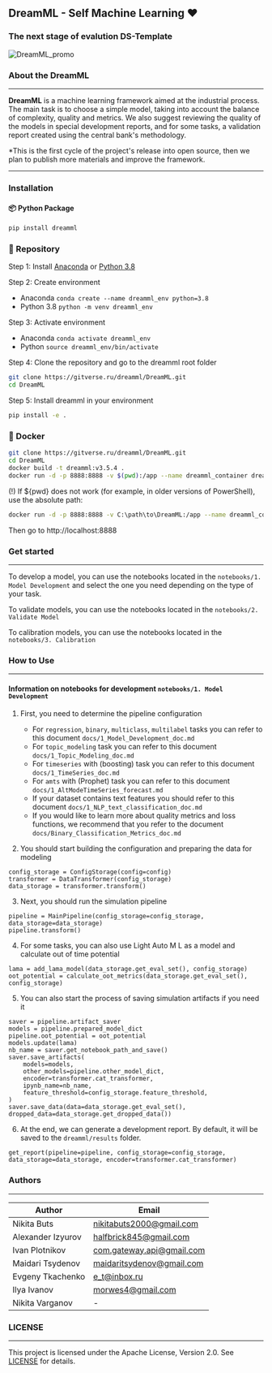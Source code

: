## DreamML - Self Machine Learning ❤️

### The next stage of evalution DS-Template

![DreamML_promo](./docs/art/DreamML-promo.png)

### About the DreamML

---
__DreamML__ is a machine learning framework aimed at the industrial process. 
The main task is to choose a simple model, taking into account the balance of complexity, quality and metrics. 
We also suggest reviewing the quality of the models in special development reports, and for some tasks, a validation report created using the central bank's methodology.

*This is the first cycle of the project's release into open source, then we plan to publish more materials and improve the framework.

---
### Installation

#### 📦 Python Package
```bash
pip install dreamml
```

### 📂 Repository
Step 1: Install [Anaconda](https://docs.anaconda.com/anaconda/install/) or [Python 3.8](https://www.python.org/downloads/release/python-380/)

Step 2: Create environment
* Anaconda ```conda create --name dreamml_env python=3.8```
* Python 3.8 ```python -m venv dreamml_env```

Step 3: Activate environment
* Anaconda ```conda activate dreamml_env```
* Python ```source dreamml_env/bin/activate```

Step 4: Clone the repository and go to the dreamml root folder
```bash
git clone https://gitverse.ru/dreamml/DreamML.git
cd DreamML
```
Step 5: Install dreamml in your environment
```bash
pip install -e .
```

### 🐳 Docker
```bash
git clone https://gitverse.ru/dreamml/DreamML.git
cd DreamML
docker build -t dreamml:v3.5.4 .
docker run -d -p 8888:8888 -v $(pwd):/app --name dreamml_container dreamml:v3.5.4
```
(!) If ${pwd} does not work (for example, in older versions of PowerShell), use the absolute path:
```bash
docker run -d -p 8888:8888 -v C:\path\to\DreamML:/app --name dreamml_container dreamml:v3.5.4
```
Then go to http://localhost:8888

### Get started

---
To develop a model, you can use the notebooks located in the `notebooks/1. Model Development`
and select the one you need depending on the type of your task.

To validate models, you can use the notebooks located in the `notebooks/2. Validate Model`

To calibration models, you can use the notebooks located in the `notebooks/3. Calibration`


### How to Use

---

#### Information on notebooks for development `notebooks/1. Model Development`

1. First, you need to determine the pipeline configuration
   * For `regression`, `binary`, `multiclass`, `multilabel` tasks you can refer to this document `docs/1_Model_Development_doc.md`
   * For `topic_modeling` task you can refer to this document `docs/1_Topic_Modeling_doc.md`
   * For `timeseries` with (boosting) task you can refer to this document `docs/1_TimeSeries_doc.md`
   * For `amts` with (Prophet) task you can refer to this document `docs/1_AltModeTimeSeries_forecast.md`
   * If your dataset contains text features you should refer to this document `docs/1_NLP_text_classification_doc.md`
   * If you would like to learn more about quality metrics and loss functions, we recommend that you refer to the document `docs/Binary_Classification_Metrics_doc.md`
   

2. You should start building the configuration and preparing the data for modeling
```
config_storage = ConfigStorage(config=config)
transformer = DataTransformer(config_storage)
data_storage = transformer.transform()
```

3. Next, you should run the simulation pipeline
```
pipeline = MainPipeline(config_storage=config_storage, data_storage=data_storage)
pipeline.transform()
```

4. For some tasks, you can also use Light Auto M L as a model and calculate out of time potential
```
lama = add_lama_model(data_storage.get_eval_set(), config_storage)
oot_potential = calculate_oot_metrics(data_storage.get_eval_set(), config_storage)
```

5. You can also start the process of saving simulation artifacts if you need it
```
saver = pipeline.artifact_saver
models = pipeline.prepared_model_dict
pipeline.oot_potential = oot_potential
models.update(lama)
nb_name = saver.get_notebook_path_and_save()
saver.save_artifacts(
    models=models,
    other_models=pipeline.other_model_dict,
    encoder=transformer.cat_transformer,
    ipynb_name=nb_name,
    feature_threshold=config_storage.feature_threshold,
)
saver.save_data(data=data_storage.get_eval_set(), dropped_data=data_storage.get_dropped_data())
```

6. At the end, we can generate a development report. By default, it will be saved to the `dreamml/results` folder.
```
get_report(pipeline=pipeline, config_storage=config_storage, data_storage=data_storage, encoder=transformer.cat_transformer)
```

### Authors

---
| Author            | Email                     |
|-------------------|---------------------------|
| Nikita Buts       | nikitabuts2000@gmail.com  |
| Alexander Izyurov | halfbrick845@gmail.com    |
| Ivan Plotnikov    | com.gateway.api@gmail.com |
| Maidari Tsydenov  | maidaritsydenov@gmail.com |
| Evgeny Tkachenko  | e_t@inbox.ru              |
| Ilya Ivanov       | morwes4@gmail.com         |
| Nikita Varganov   | -                         |


### LICENSE

---
This project is licensed under the Apache License, Version 2.0. See [LICENSE](link) for details.